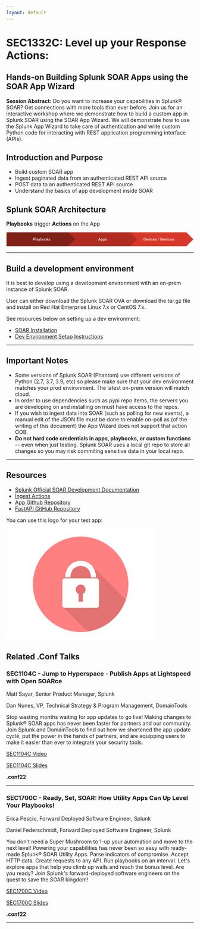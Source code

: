 ```yaml
---
layout: default
---
```


# **SEC1332C:** Level up your Response Actions: 
## Hands-on Building Splunk SOAR Apps using the SOAR App Wizard ##

**Session Abstract:**   Do you want to increase your capabilities in Splunk® SOAR? Get connections with more tools than ever before. Join us for an interactive workshop where we demonstrate how to build a custom app in Splunk SOAR using the SOAR App Wizard. We will demonstrate how to use the Splunk App Wizard to take care of authentication and write custom Python code for interacting with REST application programming interface (APIs).

## Introduction and Purpose 

*   Build custom SOAR app
*   Ingest paginated data from an authenticated REST API source
*   POST data to an authenticated REST API source
*   Understand the basics of app development inside SOAR

## Splunk SOAR Architecture 

**Playbooks** trigger **Actions** on the App

![Process](/assets/images/soar-process.png)

* * *

## Build a development environment 

It is best to develop using a development environment with an on-prem instance of Splunk SOAR.

User can either download the Splunk SOAR OVA or download the tar.gz file and install on Red Hat Enterprise Linux 7.x or CentOS 7.x.

See resources below on setting up a dev environment:

*   [SOAR Installation](https://docs.splunk.com/Documentation/SOARonprem/latest/Install/Overview)
*   [Dev Environment Setup Instructions](https://docs.splunk.com/Documentation/SOAR/current/DevelopApps/SetUpADevEnvironment)

* * *
## Important Notes

* Some versions of Splunk SOAR (Phantom) use different versions of Python (2.7, 3.7, 3.9, etc) so please make sure that your dev environment matches your prod environment. The latest on-prem version will match cloud.
* In order to use dependencies such as pypi repo items, the servers you are developing on and installing on must have access to the repos.
* If you wish to ingest data into SOAR (such as polling for new events), a manual edit of the JSON file must be done to enable on-poll as (of the writing of this document) the App Wizard does not support that action OOB.
* **Do not hard code credentials in apps, playbooks, or custom functions** -- even when just testing. Splunk SOAR uses a local git repo to store all changes so you may risk commiting sensitive data in your local repo.


* * *

## Resources 

*   [Splunk Official SOAR Development Documentation](https://docs.splunk.com/Documentation/SOAR/current/DevelopApps/Overview)
*   [Ingest Actions](https://docs.splunk.com/Documentation/SOAR/current/DevelopApps/Connector#Ingestion)
*   [App Github Repository](https://github.com/splunktools/sample_soar_app)
*   [FastAPI GitHub Repository](https://github.com/splunktools/fast_api_server)

You can use this logo for your test app:

![Logo](/assets/images/applogo.png)

## Related .Conf Talks

### SEC1104C - Jump to Hyperspace - Publish Apps at Lightspeed with Open SOARce

Matt Sayar, Senior Product Manager, Splunk

Dan Nunes, VP, Technical Strategy & Program Management, DomainTools

Stop wasting months waiting for app updates to go live! Making changes to Splunk® SOAR apps has never been faster for partners and our community. Join Splunk and DomainTools to find out how we shortened the app update cycle, put the power in the hands of partners, and are equipping users to make it easier than ever to integrate your security tools.

[SEC1104C Video](https://conf.splunk.com/files/2022/recordings/SEC1104C_1080.mp4)

[SEC1104C Slides](https://conf.splunk.com/files/2022/slides/SEC1104C.pdf)

**.conf22**


* * *

### SEC1700C - Ready, Set, SOAR: How Utility Apps Can Up Level Your Playbooks!

Erica Pescio, Forward Deployed Software Engineer, Splunk

Daniel Federschmidt, Forward Deployed Software Engineer, Splunk

You don't need a Super Mushroom to 1-up your automation and move to the next level! Powering your capabilities has never been so easy with ready-made Splunk® SOAR Utility Apps. Parse indicators of compromise. Accept HTTP data. Create requests to any API. Run playbooks on an interval. Let's explore apps that help you climb up walls and reach the bonus level. Are you ready? Join Splunk's forward-deployed software engineers on the quest to save the SOAR kingdom!

[SEC1700C Video](https://conf.splunk.com/files/2022/recordings/SEC1700C_1080.mp4)

[SEC1700C Slides](https://conf.splunk.com/files/2022/slides/SEC1700C.pdf)

**.conf22**


* * *
